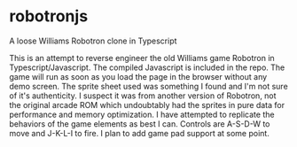 # robotronjs
A loose Williams Robotron clone in Typescript

This is an attempt to reverse engineer the old Williams game Robotron in Typescript/Javascript. The compiled Javascript is included in the repo. The game will run as soon as you load the page in the browser without any demo screen. The sprite sheet used was something I found and I'm not sure of it's authenticity. I suspect it was from another version of Robotron, not the original arcade ROM which undoubtably had the sprites in pure data for performance and memory optimization. I have attempted to replicate the behaviors of the game elements as best I can. Controls are A-S-D-W to move and J-K-L-I to fire. I plan to add game pad support at some point.
